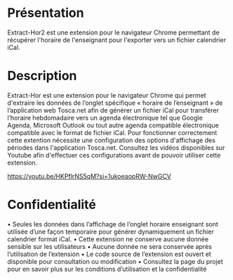 <h1>Présentation</h1>
Extract-Hor2 est une extension pour le navigateur Chrome permettant de récupérer l'horaire de l'enseignant pour l'exporter vers un fichier calendrier iCal.

<h1>Description</h1>
Extract-Hor est une extension pour le navigateur Chrome qui permet d'extraire les données de l’onglet spécifique « horaire de l’enseignant » de l’application web Tosca.net afin de générer un fichier iCal pour transférer l’horaire hebdomadaire vers un agenda électronique tel que Google Agenda, Microsoft Outlook ou tout autre agenda compatible électronique compatible avec le format de fichier iCal. Pour fonctionner correctement cette extention nécessite une configuration des options d'affichage des périodes dans l'application Tosca.net. Consultez les vidéos disponibles sur Youtube afin d'effectuer ces configurations avant de pouvoir utiliser cette extension.

https://youtu.be/HKPflrNS5qM?si=1ukoeaopRW-NwGCV

<h1>Confidentialité</h1>
•	Seules les données dans l’affichage de l’onglet horaire enseignant sont utilisée d’une façon temporaire pour générer dynamiquement un fichier calendrier format iCal.
•	Cette extension ne conserve aucune donnée sensible sur les utilisateurs
•	Aucune donnée ne sera conservée après l’utilisation de l’extension 
•	Le code source de l’extension est ouvert et disponible pour consultation ou modification
•	Consultez la page du projet pour en savoir plus sur les conditions d’utilisation et la confidentialité

